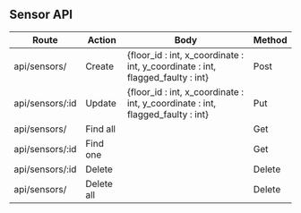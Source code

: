 ## Sensor API
| **Route** | **Action** | **Body**                                                                           | **Method** |
| --- | --- |------------------------------------------------------------------------------------|-----------|
| api/sensors/ | Create | {floor_id : int, x_coordinate : int, y_coordinate : int, flagged_faulty : int}     | Post      |
| api/sensors/:id | Update | {floor_id : int, x_coordinate : int, y_coordinate : int, flagged_faulty : int} | Put       |
| api/sensors/ | Find all |                                                                                    | Get       |
| api/sensors/:id | Find one |                                                                                    | Get       |
| api/sensors/:id | Delete |                                                                                    | Delete    |
| api/sensors/ | Delete all |                                                                                    | Delete    |